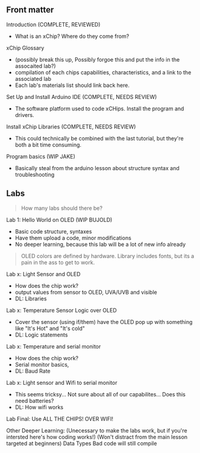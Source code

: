 ## Front matter
Introduction (COMPLETE, REVIEWED)
* What is an xChip? Where do they come from? 

xChip Glossary 
* (possibly break this up, Possibly forgoe this and put the info in the assocaited lab?)
* compilation of each chips capabilities, characteristics, and a link to the associated lab 
* Each lab's materials list should link back here.

Set Up and Install Arduino IDE (COMPLETE, NEEDS REVIEW)
* The software platform used to code xCHips. Install the program and drivers.

Install xChip Libraries (COMPLETE, NEEDS REVIEW)
* This could technically be combined with the last tutorial, but they're both a bit time consuming.

Program basics (WIP JAKE)
* Basically steal from the arduino lesson about structure syntax and troubleshooting

## Labs
> How many labs should there be?

Lab 1: Hello World on OLED (WIP BUJOLD)
* Basic code structure, syntaxes
* Have them upload a code, minor modifications
* No deeper learning, because this lab will be a lot of new info already
> OLED colors are defined by hardware. Library includes fonts, but its a pain in the ass to get to work.

Lab x: Light Sensor and OLED 
* How does the chip work?
* output values from sensor to OLED, UVA/UVB  and visible
* DL: Libraries

Lab x: Temperature Sensor Logic over OLED
* Cover the sensor (using if/them) have the OLED pop up with something like "It's Hot" and "It's cold"
* DL: Logic statements

Lab x: Temperature and serial monitor
* How does the chip work?
* Serial monitor basics, 
* DL: Baud Rate

Lab x: Light sensor and Wifi to serial monitor
* This seems tricksy... Not sure about all of our capabilites... Does this need batteries?
* DL: How wifi works

Lab Final: Use ALL THE CHIPS! OVER WIFI! 


Other Deeper Learning:
(Unecessary to make the labs work, but if you're intersted here's how coding works!)
(Won't distract from the main lesson targeted at beginners)
Data Types
Bad code will still compile

